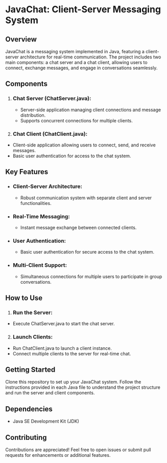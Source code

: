 # JavaChat: Client-Server Messaging System
## Overview
JavaChat is a messaging system implemented in Java, featuring a client-server architecture for real-time communication. The project includes two main components: a chat server and a chat client, allowing users to connect, exchange messages, and engage in conversations seamlessly.
## Components
1. ### Chat Server (ChatServer.java):
   - Server-side application managing client connections and message distribution.
   - Supports concurrent connections for multiple clients.
3. ### Chat Client (ChatClient.java):
  - Client-side application allowing users to connect, send, and receive messages.
  - Basic user authentication for access to the chat system.
## Key Features
- ### Client-Server Architecture:
  - Robust communication system with separate client and server functionalities.
- ### Real-Time Messaging:
  - Instant message exchange between connected clients.
- ### User Authentication:
  - Basic user authentication for secure access to the chat system.
- ### Multi-Client Support:
  - Simultaneous connections for multiple users to participate in group conversations.
## How to Use
1. ### Run the Server:
  - Execute ChatServer.java to start the chat server.
2. ### Launch Clients:
  - Run ChatClient.java to launch a client instance.
  - Connect multiple clients to the server for real-time chat.
## Getting Started
Clone this repository to set up your JavaChat system. Follow the instructions provided in each Java file to understand the project structure and run the server and client components.
## Dependencies
- Java SE Development Kit (JDK)
## Contributing
Contributions are appreciated! Feel free to open issues or submit pull requests for enhancements or additional features.
